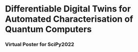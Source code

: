 # Differentiable Digital Twins for Automated Characterisation of Quantum Computers
### Virtual Poster for SciPy2022
